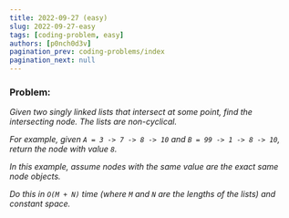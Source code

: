 ```yaml
---
title: 2022-09-27 (easy)
slug: 2022-09-27-easy
tags: [coding-problem, easy]
authors: [p0nch0d3v]
pagination_prev: coding-problems/index
pagination_next: null
---
```

### Problem:
*Given two singly linked lists that intersect at some point, find the intersecting node. The lists are non-cyclical.*

*For example, given `A = 3 -> 7 -> 8 -> 10` and `B = 99 -> 1 -> 8 -> 10`, return the node with value `8`.*

*In this example, assume nodes with the same value are the exact same node objects.*

*Do this in `O(M + N)` time (where `M` and `N` are the lengths of the lists) and constant space.*
